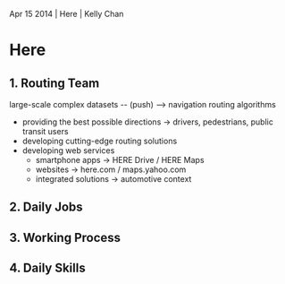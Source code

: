 Apr 15 2014 | Here | Kelly Chan

# Here


## 1. Routing Team

large-scale complex datasets -- (push) --> navigation routing algorithms
- providing the best possible directions -> drivers, pedestrians, public transit users
- developing cutting-edge routing solutions
- developing web services
    - smartphone apps -> HERE Drive / HERE Maps
    - websites -> here.com / maps.yahoo.com
    - integrated solutions -> automotive context

## 2. Daily Jobs
## 3. Working Process
## 4. Daily Skills
